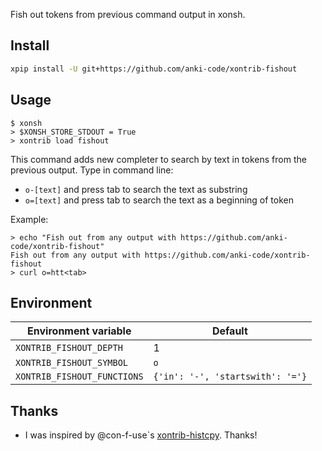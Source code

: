 Fish out tokens from previous command output in xonsh.

## Install
```bash
xpip install -U git+https://github.com/anki-code/xontrib-fishout
```

## Usage
```
$ xonsh
> $XONSH_STORE_STDOUT = True
> xontrib load fishout
```
This command adds new completer to search by text in tokens from the previous output. Type in command line:
*  `o-[text]` and press tab to search the text as substring
*  `o=[text]` and press tab to search the text as a beginning of token

Example: 
```
> echo "Fish out from any output with https://github.com/anki-code/xontrib-fishout"
Fish out from any output with https://github.com/anki-code/xontrib-fishout
> curl o=htt<tab>
```

## Environment
| Environment variable          | Default |
| ----------------------------- | ------- |
| `XONTRIB_FISHOUT_DEPTH`       | 1       |
| `XONTRIB_FISHOUT_SYMBOL`      | `o`     |
| `XONTRIB_FISHOUT_FUNCTIONS`   | `{'in': '-', 'startswith': '='}` |

## Thanks
* I was inspired by @con-f-use`s [xontrib-histcpy](https://github.com/con-f-use/xontrib-histcpy). Thanks!
